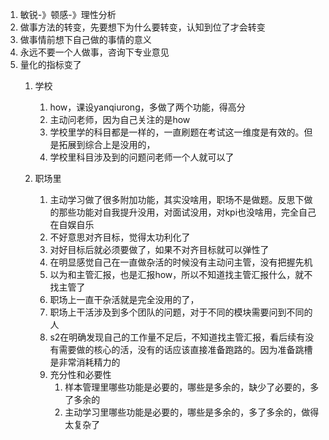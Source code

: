 1. 敏锐-》顿感-》理性分析
2. 做事方法的转变，先要想下为什么要转变，认知到位了才会转变
3. 做事情前想下自己做的事情的意义
4. 永远不要一个人做事，咨询下专业意见
5. 量化的指标变了
   1. 学校
      1. how，课设yanqiurong，多做了两个功能，得高分
      2. 主动问老师，因为自己关注的是how
      3. 学校里学的科目都是一样的，一直刷题在考试这一维度是有效的。但是拓展到综合上是没用的，
      4. 学校里科目涉及到的问题问老师一个人就可以了

   2. 职场里
      1. 主动学习做了很多附加功能，其实没啥用，职场不是做题。反思下做的那些功能对自我提升没用，对面试没用，对kpi也没啥用，完全自己在自娱自乐
      2. 不好意思对齐目标，觉得太功利化了
      3. 对好目标后就必须要做了，如果不对齐目标就可以弹性了
      4. 在明显感觉自己在一直做杂活的时候没有主动问主管，没有把握先机
      5. 以为和主管汇报，也是汇报how，所以不知道找主管汇报什么，就不找主管了
      6. 职场上一直干杂活就是完全没用的了，
      7. 职场上干活涉及到多个团队的问题，对于不同的模块需要问到不同的人
      8. s2在明确发现自己的工作量不足后，不知道找主管汇报，看后续有没有需要做的核心的活，没有的话应该直接准备跑路的。因为准备跳槽是非常消耗精力的
      9. 充分性和必要性
         1. 样本管理里哪些功能是必要的，哪些是多余的，缺少了必要的，多了多余的
         1. 主动学习里哪些功能是必要的，哪些是多余的，多了多余的，做得太复杂了

